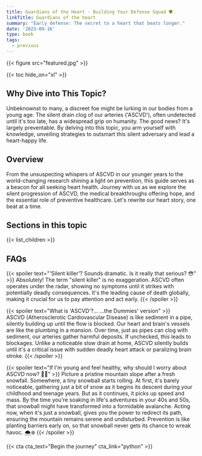 ```yaml
---
title: Guardians of the Heart - Building Your Defense Squad 🛡️
linkTitle: Guardians of the heart
summary: "Early defense: The secret to a heart that beats longer."
date: '2023-09-16'
type: book
tags:
  - previous
---
```


{{< figure src="featured.jpg" >}}

{{< toc hide_on="xl" >}}

## Why Dive into This Topic?

Unbeknownst to many, a discreet foe might be lurking in our bodies from a young age. The silent drain clog of our arteries ('ASCVD'), often undetected until it's too late, has a widespread grip on humanity. The good news? It's largely preventable. By delving into this topic, you arm yourself with knowledge, unveiling strategies to outsmart this silent adversary and lead a heart-happy life.


## Overview

From the unsuspecting whispers of ASCVD in our younger years to the world-changing research shining a light on prevention, this guide serves as a beacon for all seeking heart health. Journey with us as we explore the silent progression of ASCVD, the medical breakthroughs offering hope, and the essential role of preventive healthcare. Let's rewrite our heart story, one beat at a time.


## Sections in this topic

{{< list_children >}}


## FAQs

{{< spoiler text="'Silent killer'? Sounds dramatic. Is it really that serious? 😳" >}}
Absolutely! The term "silent killer" is no exaggeration. ASCVD often operates under the radar, showing no symptoms until it strikes with potentially deadly consequences. It's the leading cause of death globally, making it crucial for us to pay attention and act early.
{{< /spoiler >}}

{{< spoiler text="What is 'ASCVD'?... ...the Dummies' version" >}}  
ASCVD (Atherosclerotic Cardiovascular Disease) is like sediment in a pipe, silently building up until the flow is blocked.
Our heart and brain's vessels are like the plumbing in a mansion. Over time, just as pipes can clog with sediment, our arteries gather harmful deposits. If unchecked, this leads to blockages. Unlike a noticeable slow drain at home, ASCVD silently builds until it's a critical issue with sudden deadly heart attack or paralizing brain stroke.
{{< /spoiler >}}

{{< spoiler text="If I'm young and feel healthy, why should I worry about ASCVD now? 🤷‍♀️" >}}
Picture a pristine mountain slope after a fresh snowfall. Somewhere, a tiny snowball starts rolling. At first, it's barely noticeable, gathering just a bit of snow as it begins its descent during your childhood and teenage years. But as it continues, it picks up speed and mass. By the time you're soaking in life's adventures in your 40s and 50s, that snowball might have transformed into a formidable avalanche. Acting now, when it's just a snowball, gives you the power to redirect its path, ensuring the mountain remains serene and undisturbed. Prevention is like planting barriers early on, so that snowball never gets its chance to wreak havoc. 🌨️❄️
{{< /spoiler >}}


{{< cta cta_text="Begin the journey" cta_link="python" >}}
